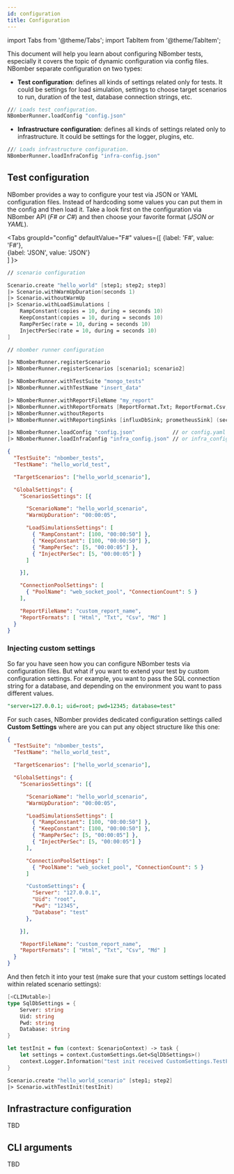 ```yaml
---
id: configuration
title: Configuration
---
```


import Tabs from '@theme/Tabs';
import TabItem from '@theme/TabItem';

This document will help you learn about configuring NBomber tests, especially it covers the topic of dynamic configuration via config files. NBomber separate configuration on two types:

- **Test configuration**: defines all kinds of settings related only for tests. It could be settings for load simulation, settings to choose target scenarios to run, duration of the test, database connection strings, etc.
```fsharp
/// Loads test configuration.
NBomberRunner.loadConfig "config.json"
```

- **Infrastructure configuration**: defines all kinds of settings related only to infrastructure. It could be settings for the logger, plugins, etc.
```fsharp
/// Loads infrastructure configuration.
NBomberRunner.loadInfraConfig "infra-config.json"
```

## Test configuration

NBomber provides a way to configure your test via JSON or YAML configuration files. Instead of hardcoding some values you can put them in the config and then load it. Take a look first on the configuration via NBomber API (*F# or C#*) and then choose your favorite format (*JSON or YAML*).

<Tabs
  groupId="config"
  defaultValue="F#"
  values={[
    {label: 'F#', value: 'F#'},    
    {label: 'JSON', value: 'JSON'}    
  ]
}>

<TabItem value="F#">

```fsharp
// scenario configuration

Scenario.create "hello_world" [step1; step2; step3] 
|> Scenario.withWarmUpDuration(seconds 1)
|> Scenario.withoutWarmUp
|> Scenario.withLoadSimulations [
    RampConstant(copies = 10, during = seconds 10)
    KeepConstant(copies = 10, during = seconds 10)
    RampPerSec(rate = 10, during = seconds 10)
    InjectPerSec(rate = 10, during = seconds 10)
]

// nbomber runner configuration

|> NBomberRunner.registerScenario
|> NBomberRunner.registerScenarios [scenario1; scenario2]

|> NBomberRunner.withTestSuite "mongo_tests"
|> NBomberRunner.withTestName "insert_data"

|> NBomberRunner.withReportFileName "my_report"
|> NBomberRunner.withReportFormats [ReportFormat.Txt; ReportFormat.Csv; ReportFormat.Html; ReportFormat.Md]
|> NBomberRunner.withoutReports
|> NBomberRunner.withReportingSinks [influxDbSink; prometheusSink] (seconds 30)   

|> NBomberRunner.loadConfig "config.json"            // or config.yaml    
|> NBomberRunner.loadInfraConfig "infra_config.json" // or infra_config.yaml
```
</TabItem>

<TabItem value="JSON">

```json title="config.json"
{
  "TestSuite": "nbomber_tests",
  "TestName": "hello_world_test",

  "TargetScenarios": ["hello_world_scenario"],

  "GlobalSettings": {
    "ScenariosSettings": [{

      "ScenarioName": "hello_world_scenario",
      "WarmUpDuration": "00:00:05",

      "LoadSimulationsSettings": [
        { "RampConstant": [100, "00:00:50"] },
        { "KeepConstant": [100, "00:00:50"] },
        { "RampPerSec": [5, "00:00:05"] },
        { "InjectPerSec": [5, "00:00:05"] }
      ]

    }],

    "ConnectionPoolSettings": [
      { "PoolName": "web_socket_pool", "ConnectionCount": 5 }
    ],

    "ReportFileName": "custom_report_name",
    "ReportFormats": [ "Html", "Txt", "Csv", "Md" ]
  }
}
```
</TabItem>
</Tabs>

### Injecting custom settings

So far you have seen how you can configure NBomber tests via configuration files. But what if you want to extend your test by custom configuration settings. For example, you want to pass the SQL connection string for a database, and depending on the environment you want to pass different values.

```sql
"server=127.0.0.1; uid=root; pwd=12345; database=test"
```

For such cases, NBomber provides dedicated configuration settings called **Custom Settings** where are you can put any object structure like this one:
 
```json {24} title="config.json"
{
  "TestSuite": "nbomber_tests",
  "TestName": "hello_world_test",

  "TargetScenarios": ["hello_world_scenario"],

  "GlobalSettings": {
    "ScenariosSettings": [{

      "ScenarioName": "hello_world_scenario",
      "WarmUpDuration": "00:00:05",

      "LoadSimulationsSettings": [
        { "RampConstant": [100, "00:00:50"] },
        { "KeepConstant": [100, "00:00:50"] },
        { "RampPerSec": [5, "00:00:05"] },
        { "InjectPerSec": [5, "00:00:05"] }
      ],

      "ConnectionPoolSettings": [
        { "PoolName": "web_socket_pool", "ConnectionCount": 5 }
      ]

      "CustomSettings": {
        "Server": "127.0.0.1",
        "Uid": "root",
        "Pwd": "12345",
        "Database": "test"
      },      

    }],    

    "ReportFileName": "custom_report_name",
    "ReportFormats": [ "Html", "Txt", "Csv", "Md" ]
  }
}
```

And then fetch it into your test (make sure that your custom settings located within related scenario settings):

```fsharp
[<CLIMutable>]
type SqlDbSettings = {
    Server: string
    Uid: string
    Pwd: string
    Database: string
}

let testInit = fun (context: ScenarioContext) -> task {    
    let settings = context.CustomSettings.Get<SqlDbSettings>()    
    context.Logger.Information("test init received CustomSettings.TestField '{TestField}'", settings.TestField)
}

Scenario.create "hello_world_scenario" [step1; step2]
|> Scenario.withTestInit(testInit)
```

## Infrastracture configuration 

TBD

## CLI arguments

TBD

<!--  
and NBomber will inject it into the test runtime. Let's pretend that we need to inject SQL connection string, into our scenario:

Our next step is to fetch custom config into our test. For this we have one entry point: Scenario Init


## Customizing connection pool



## CLI arguments
-->

